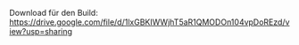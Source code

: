 Download für den Build: https://drive.google.com/file/d/1lxGBKIWWjhT5aR1QMODOn104vpDoREzd/view?usp=sharing
